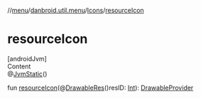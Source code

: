 //[menu](../../index.md)/[danbroid.util.menu](../index.md)/[Icons](index.md)/[resourceIcon](resource-icon.md)



# resourceIcon  
[androidJvm]  
Content  
@[JvmStatic](https://kotlinlang.org/api/latest/jvm/stdlib/kotlin.jvm/-jvm-static/index.html)()  
  
fun [resourceIcon](resource-icon.md)(@[DrawableRes](https://developer.android.com/reference/kotlin/androidx/annotation/DrawableRes.html)()resID: [Int](https://kotlinlang.org/api/latest/jvm/stdlib/kotlin/-int/index.html)): [DrawableProvider](../index.md#%5Bdanbroid.util.menu%2FDrawableProvider%2F%2F%2FPointingToDeclaration%2F%5D%2FClasslikes%2F-43745796)  



